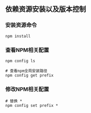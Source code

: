## 依赖资源安装以及版本控制

### 安装资源命令

`npm install`

### 查看NPM相关配置

```shell
npm config ls

# 查看npm全局安装路径
npm config get prefix	
```

### 修改NPM相关配置

```shell
# 替换 * 
npm config set prefix * 
```

